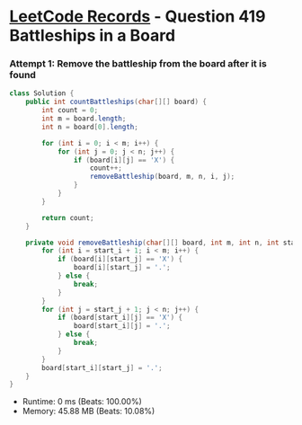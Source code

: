 # [LeetCode Records](../README.md) - Question 419 Battleships in a Board

### Attempt 1: Remove the battleship from the board after it is found
```java
class Solution {
    public int countBattleships(char[][] board) {
        int count = 0;
        int m = board.length;
        int n = board[0].length;

        for (int i = 0; i < m; i++) {
            for (int j = 0; j < n; j++) {
                if (board[i][j] == 'X') {
                    count++;
                    removeBattleship(board, m, n, i, j);
                }
            }
        }

        return count;
    }

    private void removeBattleship(char[][] board, int m, int n, int start_i, int start_j) {
        for (int i = start_i + 1; i < m; i++) {
            if (board[i][start_j] == 'X') {
                board[i][start_j] = '.';
            } else {
                break;
            }
        }
        for (int j = start_j + 1; j < n; j++) {
            if (board[start_i][j] == 'X') {
                board[start_i][j] = '.';
            } else {
                break;
            }
        }
        board[start_i][start_j] = '.';
    }
}
```
- Runtime: 0 ms (Beats: 100.00%)
- Memory: 45.88 MB (Beats: 10.08%)

<br>
